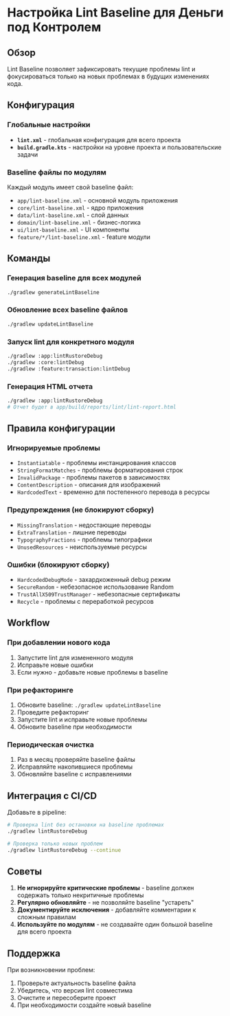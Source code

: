 # Настройка Lint Baseline для Деньги под Контролем

## Обзор
Lint Baseline позволяет зафиксировать текущие проблемы lint и фокусироваться только на новых проблемах в будущих изменениях кода.

## Конфигурация

### Глобальные настройки
- **`lint.xml`** - глобальная конфигурация для всего проекта
- **`build.gradle.kts`** - настройки на уровне проекта и пользовательские задачи

### Baseline файлы по модулям
Каждый модуль имеет свой baseline файл:
- `app/lint-baseline.xml` - основной модуль приложения
- `core/lint-baseline.xml` - ядро приложения
- `data/lint-baseline.xml` - слой данных
- `domain/lint-baseline.xml` - бизнес-логика
- `ui/lint-baseline.xml` - UI компоненты
- `feature/*/lint-baseline.xml` - feature модули

## Команды

### Генерация baseline для всех модулей
```bash
./gradlew generateLintBaseline
```

### Обновление всех baseline файлов
```bash
./gradlew updateLintBaseline
```

### Запуск lint для конкретного модуля
```bash
./gradlew :app:lintRustoreDebug
./gradlew :core:lintDebug
./gradlew :feature:transaction:lintDebug
```

### Генерация HTML отчета
```bash
./gradlew :app:lintRustoreDebug
# Отчет будет в app/build/reports/lint/lint-report.html
```

## Правила конфигурации

### Игнорируемые проблемы
- `Instantiatable` - проблемы инстанцирования классов
- `StringFormatMatches` - проблемы форматирования строк
- `InvalidPackage` - проблемы пакетов в зависимостях
- `ContentDescription` - описания для изображений
- `HardcodedText` - временно для постепенного перевода в ресурсы

### Предупреждения (не блокируют сборку)
- `MissingTranslation` - недостающие переводы
- `ExtraTranslation` - лишние переводы
- `TypographyFractions` - проблемы типографики
- `UnusedResources` - неиспользуемые ресурсы

### Ошибки (блокируют сборку)
- `HardcodedDebugMode` - захардкоженный debug режим
- `SecureRandom` - небезопасное использование Random
- `TrustAllX509TrustManager` - небезопасные сертификаты
- `Recycle` - проблемы с переработкой ресурсов

## Workflow

### При добавлении нового кода
1. Запустите lint для измененного модуля
2. Исправьте новые ошибки
3. Если нужно - добавьте новые проблемы в baseline

### При рефакторинге
1. Обновите baseline: `./gradlew updateLintBaseline`
2. Проведите рефакторинг
3. Запустите lint и исправьте новые проблемы
4. Обновите baseline при необходимости

### Периодическая очистка
1. Раз в месяц проверяйте baseline файлы
2. Исправляйте накопившиеся проблемы
3. Обновляйте baseline с исправлениями

## Интеграция с CI/CD

Добавьте в pipeline:
```bash
# Проверка lint без остановки на baseline проблемах
./gradlew lintRustoreDebug

# Проверка только новых проблем
./gradlew lintRustoreDebug --continue
```

## Советы

1. **Не игнорируйте критические проблемы** - baseline должен содержать только некритичные проблемы
2. **Регулярно обновляйте** - не позволяйте baseline "устареть"
3. **Документируйте исключения** - добавляйте комментарии к сложным правилам
4. **Используйте по модулям** - не создавайте один большой baseline для всего проекта

## Поддержка

При возникновении проблем:
1. Проверьте актуальность baseline файла
2. Убедитесь, что версия lint совместима
3. Очистите и пересоберите проект
4. При необходимости создайте новый baseline 